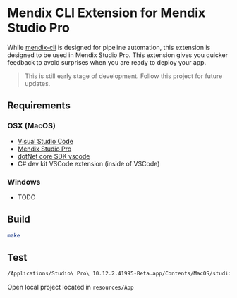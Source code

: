 # Mendix CLI Extension for Mendix Studio Pro

While [mendix-cli](https://github.com/cinaq/mendix-cli) is designed for pipeline automation, this extension is designed to be used in Mendix Studio Pro. This extension gives you quicker feedback to avoid surprises when you are ready to deploy your app.

> This is still early stage of development. Follow this project for future updates.

## Requirements

### OSX (MacOS)

- [Visual Studio Code](https://code.visualstudio.com/)
- [Mendix Studio Pro](https://marketplace.mendix.com/link/studiopro)
- [dotNet core SDK vscode](https://dot.net/core-sdk-vscode)
- C# dev kit VSCode extension (inside of VSCode)

### Windows

- TODO

## Build

```bash
make

```

## Test

```bash
/Applications/Studio\ Pro\ 10.12.2.41995-Beta.app/Contents/MacOS/studiopro --enable-extension-development
```

Open local project located in `resources/App`